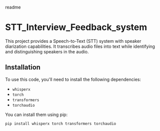 readme
# STT_Interview_Feedback_system

This project provides a Speech-to-Text (STT) system with speaker diarization capabilities. It transcribes audio files into text while identifying and distinguishing speakers in the audio.

## Installation

To use this code, you'll need to install the following dependencies:

- `whisperx`
- `torch`
- `transformers`
- `torchaudio`

You can install them using pip:

```bash
pip install whisperx torch transformers torchaudio
